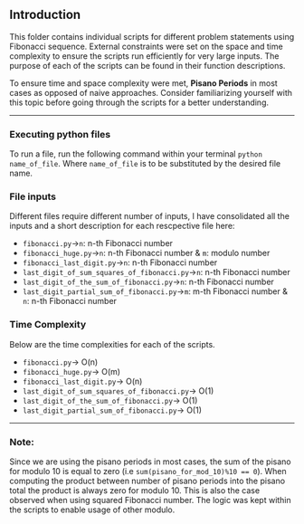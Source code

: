 ## Introduction
This folder contains individual scripts for different problem statements using Fibonacci sequence. External constraints were set on the space and time complexity to ensure the scripts run efficiently for very large inputs. The purpose of each of the scripts can be found in their function descriptions.

To ensure time and space complexity were met, **Pisano Periods** in most cases as opposed of naive approaches. Consider familiarizing yourself with this topic before going through the scripts for a better understanding.
___

### Executing python files
To run a file, run the following command within your terminal `python name_of_file`. Where `name_of_file` is to be substituted by the desired file name. 

### File inputs 
Different files require different number of inputs, I have consolidated all the inputs and a short description for each rescpective file here: 
- `fibonacci.py`->`n`: n-th Fibonacci number 
- `fibonacci_huge.py`->`n`: n-th Fibonacci number &  `m`: modulo number
- `fibonacci_last_digit.py`->`n`: n-th Fibonacci number 
- `last_digit_of_sum_squares_of_fibonacci.py`->`n`: n-th Fibonacci number 
- `last_digit_of_the_sum_of_fibonacci.py`->`n`: n-th Fibonacci number 
- `last_digit_partial_sum_of_fibonacci.py`->`m`: m-th Fibonacci number & `n`: n-th Fibonacci number 

### Time Complexity
Below are the time complexities for each of the scripts.
- `fibonacci.py`-> O(n)
- `fibonacci_huge.py`-> O(m)
- `fibonacci_last_digit.py`-> O(n)
- `last_digit_of_sum_squares_of_fibonacci.py`-> O(1)
- `last_digit_of_the_sum_of_fibonacci.py`-> O(1)
- `last_digit_partial_sum_of_fibonacci.py`-> O(1)
 
___

### Note:
Since we are using the pisano periods in most cases, the sum of the pisano for modulo 10 is equal to zero (i.e `sum(pisano_for_mod_10)%10 == 0`). When computing the product between number of pisano periods into the pisano total the product is always zero for modulo 10. This is also the case observed when using squared Fibonacci number. The logic was kept within the scripts to enable usage of other modulo.